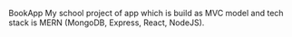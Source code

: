 BookApp
My school project of app which is build as MVC model and tech stack is MERN (MongoDB, Express, React, NodeJS).